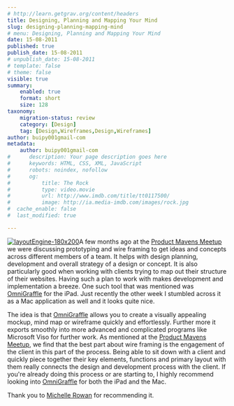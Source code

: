 ```yaml
---
# http://learn.getgrav.org/content/headers
title: Designing, Planning and Mapping Your Mind
slug: designing-planning-mapping-mind
# menu: Designing, Planning and Mapping Your Mind
date: 15-08-2011
published: true
publish_date: 15-08-2011
# unpublish_date: 15-08-2011
# template: false
# theme: false
visible: true
summary:
    enabled: true
    format: short
    size: 128
taxonomy:
    migration-status: review
    category: [Design]
    tag: [Design,Wireframes,Design,Wireframes]
author: buipy001gmail-com
metadata:
    author: buipy001gmail-com
#      description: Your page description goes here
#      keywords: HTML, CSS, XML, JavaScript
#      robots: noindex, nofollow
#      og:
#          title: The Rock
#          type: video.movie
#          url: http://www.imdb.com/title/tt0117500/
#          image: http://ia.media-imdb.com/images/rock.jpg
#  cache_enable: false
#  last_modified: true

---
```


[![layoutEngine-180x200](wp-content/uploads/2011/08/layoutEngine-180x200.png "OmniGraffle Screen Shot")](/wp-content/uploads/2011/08/layoutEngine-180x200.png)A few months ago at the [Product Mavens Meetup](http://www.meetup.com/Product-Mavens/ "Product Mavens Sydney") we were discussing prototyping and wire framing to get ideas and concepts across different members of a team. It helps with design planning, development and overall strategy of a design or concept. It is also particularly good when working with clients trying to map out their structure of their websites. Having such a plan to work with makes development and implementation a breeze. One such tool that was mentioned was [OmniGraffle](http://www.omnigroup.com/products/omnigraffle/ "link to OmniGraffle") for the iPad. Just recently the other week I stumbled across it as a Mac application as well and it looks quite nice.

The idea is that [OmniGraffle](http://www.omnigroup.com/products/omnigraffle/ "link to OmniGraffle") allows you to create a visually appealing mockup, mind map or wireframe quickly and effortlessly. Further more it exports smoothly into more advanced and complicated programs like Microsoft Viso for further work. As mentioned at the [Product Mavens Meetup](http://www.meetup.com/Product-Mavens/ "Product Mavens Sydney"), we find that the best part about wire framing is the engagement of the client in this part of the process. Being able to sit down with a client and quickly piece together their key elements, functions and primary layout with them really connects the design and development process with the client. If you're already doing this process or are starting to, I highly recommend looking into [OmniGraffle](http://www.omnigroup.com/products/omnigraffle/ "link to OmniGraffle") for both the iPad and the Mac.

Thank you to [Michelle Rowan](http://twitter.com/#!/mishymash) for recommending it.